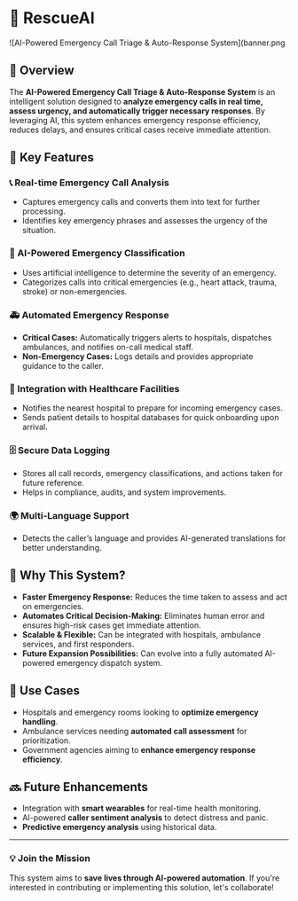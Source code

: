 # 🚨 RescueAI

![AI-Powered Emergency Call Triage & Auto-Response System](banner.png
## 📌 Overview
The **AI-Powered Emergency Call Triage & Auto-Response System** is an intelligent solution designed to **analyze emergency calls in real time, assess urgency, and automatically trigger necessary responses**. By leveraging AI, this system enhances emergency response efficiency, reduces delays, and ensures critical cases receive immediate attention.

## 🎯 Key Features

### 📞 Real-time Emergency Call Analysis
- Captures emergency calls and converts them into text for further processing.
- Identifies key emergency phrases and assesses the urgency of the situation.

### 🤖 AI-Powered Emergency Classification
- Uses artificial intelligence to determine the severity of an emergency.
- Categorizes calls into critical emergencies (e.g., heart attack, trauma, stroke) or non-emergencies.

### 🚑 Automated Emergency Response
- **Critical Cases:** Automatically triggers alerts to hospitals, dispatches ambulances, and notifies on-call medical staff.
- **Non-Emergency Cases:** Logs details and provides appropriate guidance to the caller.

### 🏥 Integration with Healthcare Facilities
- Notifies the nearest hospital to prepare for incoming emergency cases.
- Sends patient details to hospital databases for quick onboarding upon arrival.

### 🗄️ Secure Data Logging
- Stores all call records, emergency classifications, and actions taken for future reference.
- Helps in compliance, audits, and system improvements.

### 🌍 Multi-Language Support
- Detects the caller’s language and provides AI-generated translations for better understanding.

## 🚀 Why This System?
- **Faster Emergency Response:** Reduces the time taken to assess and act on emergencies.
- **Automates Critical Decision-Making:** Eliminates human error and ensures high-risk cases get immediate attention.
- **Scalable & Flexible:** Can be integrated with hospitals, ambulance services, and first responders.
- **Future Expansion Possibilities:** Can evolve into a fully automated AI-powered emergency dispatch system.

## 📌 Use Cases
- Hospitals and emergency rooms looking to **optimize emergency handling**.
- Ambulance services needing **automated call assessment** for prioritization.
- Government agencies aiming to **enhance emergency response efficiency**.

## 🔜 Future Enhancements
- Integration with **smart wearables** for real-time health monitoring.
- AI-powered **caller sentiment analysis** to detect distress and panic.
- **Predictive emergency analysis** using historical data.

---

### 💡 **Join the Mission**
This system aims to **save lives through AI-powered automation**. If you're interested in contributing or implementing this solution, let's collaborate!

